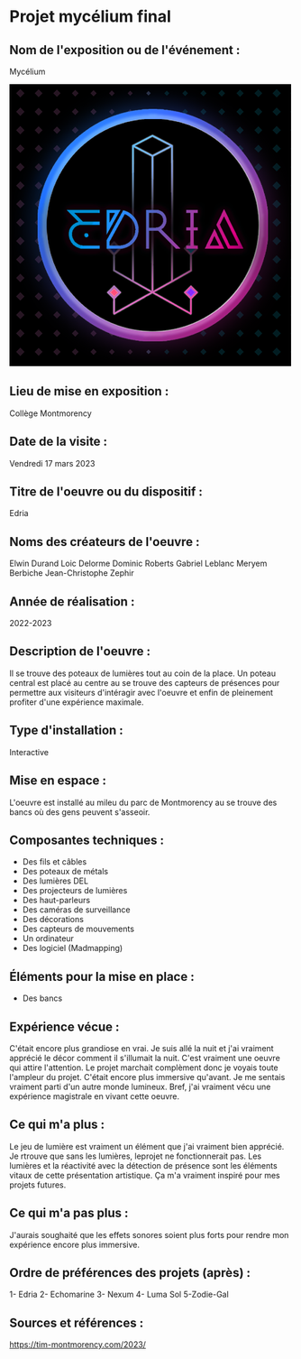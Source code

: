 # Projet mycélium final

## Nom de l'exposition ou de l'événement :
Mycélium 

![edria.png](medias/edria.png)

## Lieu de mise en exposition :
Collège Montmorency

## Date de la visite :
Vendredi 17 mars 2023

## Titre de l'oeuvre ou du dispositif :
Edria

## Noms des créateurs de l'oeuvre :
Elwin Durand Loic Delorme Dominic Roberts Gabriel Leblanc Meryem Berbiche Jean-Christophe Zephir

## Année de réalisation :
2022-2023
## Description de l'oeuvre :
Il se trouve des poteaux de lumières tout au coin de la place. Un poteau central est placé au centre au se trouve des capteurs de présences pour permettre aux visiteurs d'intéragir avec l'oeuvre et enfin de pleinement profiter d'une expérience maximale.

## Type d'installation :
Interactive

## Mise en espace :
L'oeuvre est installé au mileu du parc de Montmorency au se trouve des bancs où des gens peuvent s'asseoir.

## Composantes techniques :
- Des fils et câbles
- Des poteaux de métals
- Des lumières DEL
- Des projecteurs de lumières
- Des haut-parleurs 
- Des caméras de surveillance
- Des décorations
- Des capteurs de mouvements 
- Un ordinateur
- Des logiciel (Madmapping)

## Éléments pour la mise en place :
- Des bancs
 
 ## Expérience vécue :
 C'était encore plus grandiose en vrai. Je suis allé la nuit et j'ai vraiment apprécié le décor comment il s'illumait la nuit. C'est vraiment  une oeuvre qui attire l'attention. Le projet marchait complèment donc je voyais toute l'ampleur du projet. C'était encore plus immersive qu'avant. Je me sentais vraiment parti d'un autre monde lumineux. Bref, j'ai vraiment vécu une expérience magistrale en vivant cette oeuvre.
 ## Ce qui m'a plus :
 Le jeu de lumière est vraiment un élément que j'ai vraiment bien apprécié. Je rtrouve que sans les lumières, leprojet ne fonctionnerait pas. Les lumières et la réactivité avec la détection de présence sont les éléments vitaux de cette présentation artistique. Ça m'a vraiment inspiré pour mes projets futures. 
 ## Ce qui m'a pas plus :
 J'aurais soughaité que les effets sonores soient plus forts pour rendre mon expérience encore plus immersive. 
 ## Ordre de préférences des projets (après) :
1- Edria
2- Echomarine
3- Nexum
4- Luma Sol
5-Zodie-Gal
 
 ## Sources et références :
https://tim-montmorency.com/2023/

